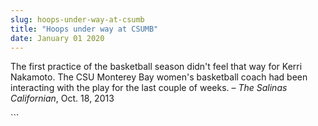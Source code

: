 ```yaml
---
slug: hoops-under-way-at-csumb
title: "Hoops under way at CSUMB"
date: January 01 2020
---
```


 
<p>
  The first practice of the basketball season didn't feel that way for Kerri
  Nakamoto. The CSU Monterey Bay women's basketball coach had been interacting
  with the play for the last couple of weeks. –
  <em>The Salinas Californian</em>, Oct. 18, 2013
</p>
```

